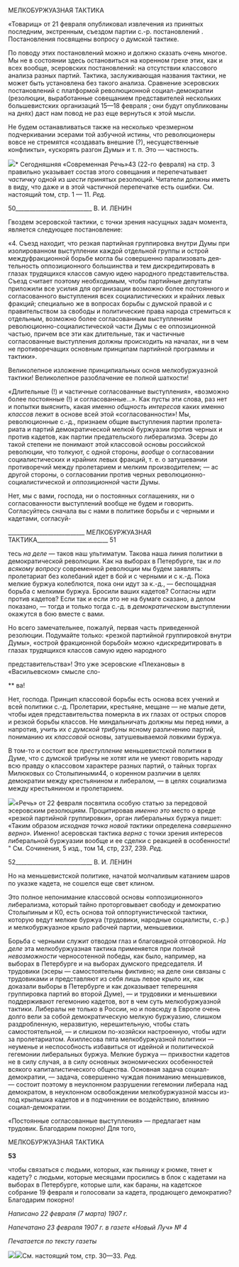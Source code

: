 МЕЛКОБУРЖУАЗНАЯ ТАКТИКА

«Товарищ» от 21 февраля опубликовал извлечения из принятых последним, экстрен­ным, съездом партии с.-р. постановлений . Постановления посвящены вопросу о дум­ской тактике.

По поводу этих постановлений можно и должно сказать очень многое. Мы не в со­стоянии здесь остановиться на коренном грехе этих, как и всех вообще, эсеровских по­становлений: на отсутствии классового анализа разных партий. Тактика, заслуживаю­щая названия тактики, не может быть установлена без такого анализа. Сравнение эсе­ровских постановлений с платформой революционной социал-демократии (резолюции, выработанные совещанием представителей нескольких большевистских организаций 15—18 февраля ; они будут опубликованы на днях) даст нам повод не раз еще вер­нуться к этой мысли.

Не будем останавливаться также на несколько чрезмерном подчеркивании эсерами той азбучной истины, что революционеры вовсе не стремятся «создавать внешние (?), несущественные конфликты», «ускорять разгон Думы» и т. п. Это — частность.

![](file:///C:/Users/bot32/AppData/Local/Temp/msohtmlclip1/01/clip_image001.png)* Сегодняшняя «Современная Речь»43 (22-го февраля) на стр. 3 правильно указывает состав этого со­вещания и перепечатывает _частичку_ одной из _шести_ принятых резолюций. Читатели должны иметь в виду, что даже и в этой частичной перепечатке есть ошибки. См. настоящий том, стр. 1 — 11. _Ред._

  

50___________________________ В. И. ЛЕНИН

Гвоздем эсеровской тактики, с точки зрения насущных задач момента, является сле­дующее постановление:

«4. Съезд находит, что резкая партийная группировка внутри Думы при изолированном выступлении каждой отдельной группы и острой междуфракционной борьбе могла бы совершенно парализовать дея­тельность оппозиционного большинства и тем дискредитировать в глазах трудящихся классов самую идею народного представительства. Съезд считает поэтому необходимым, чтобы партийные депутаты приложили все усилия для организации возможно более постоянного и согласованного выступления всех социалистических и крайних левых фракций; специально же в вопросах борьбы с думской правой и с правительством за свободы и политические права народа стремиться к отдельным, возможно более со­гласованным выступлениям революционно-социалистической части Думы с ее оппозиционной частью, причем все эти как длительные, так и частичные согласованные выступления должны происходить на началах, ни в чем не противоречащих основным принципам партийной программы и тактики».

Великолепное изложение принципиальных основ мелкобуржуазной тактики! Вели­колепное разоблачение ее полной шаткости!

«Длительные (!) и частичные согласованные выступления», «возможно более посто­янные (!) и согласованные...». Как пусты эти слова, раз нет и попытки выяснить, какая именно _общность интересов_ каких именно _классов_ лежит в основе всей этой «согласо­ванности»! Мы, революционные с.-д., признаем общие выступления партии пролета­риата и партий демократической мелкой буржуазии против черных и против кадетов, как партии предательского либерализма. Эсеры до такой степени не понимают этой классовой основы российской революции, что толкуют, с одной стороны, _вообще_ о со­гласовании социалистических и крайних левых фракций, т. е. о затушевании противо­речий между пролетарием и мелким производителем; — ас другой стороны, о согласо­вании против черных революционно-социалистической и _оппозиционной_ части Думы.

Нет, мы с вами, господа, ни о постоянных соглашениях, ни о согласованности вы­ступлений вообще не будем и говорить. Согласуйтесь сначала вы с нами в политике борьбы и с черными и кадетами, согласуй-

  

___________________________ МЕЛКОБУРЖУАЗНАЯ ТАКТИКА_________________________ 51

тесь _на деле_ — таков наш ультиматум. Такова наша линия политики в демократической революции. Как на выборах в Петербурге, так и _по всякому вопросу_ современной рево­люции мы будем заявлять: пролетариат без колебаний идет в бой и с черными и с к.-д. Пока мелкие буржуа колеблются, пока они идут за к.-д., — беспощадная борьба с мел­кими буржуа. Бросили ваших кадетов? Согласны идти против кадетов? Если так и если это не на бумаге сказано, а делом показано, — тогда и только тогда с.-д. в _демократи­ческом_ выступлении окажутся в бою вместе с вами.

Но всего замечательнее, пожалуй, первая часть приведенной резолюции. Подумайте только: «резкой партийной группировкой внутри Думы», «острой фракционной борь­бой» можно «дискредитировать в глазах трудящихся классов самую идею народного

представительства»! Это уже эсеровские «Плехановы» в «Васильевском» смысле сло-

** ва!

Нет, господа. Принцип классовой борьбы есть основа всех учений и всей политики с.-д. Пролетарии, крестьяне, мещане — не малые дети, чтобы идея представительства померкла в их глазах от острых споров и резкой борьбы классов. Не миндальничать должны мы перед ними, а напротив, _учить_ их _с думской трибуны_ ясному различению партий, пониманию их _классовой_ основы, затушевываемой ловкими буржуа.

В том-то и состоит все _преступление_ меньшевистской политики в Думе, что с дум­ской трибуны не хотят или не умеют говорить народу всю правду о классовом характе­ре разных партий, о тайных торгах Милюковых со Столыпиными44, о коренном разли­чии в целях демократии между крестьянином и либералом, — в целях социализма меж­ду крестьянином и пролетарием.

![](file:///C:/Users/bot32/AppData/Local/Temp/msohtmlclip1/01/clip_image002.png)«Речь» от 22 февраля посвятила особую статью за передовой эсеровским резолюциям. Процитиро­вав _именно это_ место о вреде «резкой партийной группировки», орган либеральных буржуа пишет: «Та­ким образом _исходная точка новой тактики_ определена _совершенно верно»._ Именно! асеровская тактика _верна_ с точки зрения интересов либеральной буржуазии вообще и ее сделки с реакцией в особенности! " См. Сочинения, 5 изд., том 14, стр, 237, 239. _Ред._

  

52___________________________ В. И. ЛЕНИН

Но на меньшевистской политике, начатой молчаливым катанием шаров по указке кадета, не сошелся еще свет клином.

Это полное непонимание классовой основы «оппозиционного» либерализма, кото­рый тайно проторговывает свободу и демократию Столыпиным и К0, есть основа той оппортунистической тактики, которую ведут мелкие буржуа (трудовики, народные со­циалисты, с.-р.) и мелкобуржуазное крыло рабочей партии, меньшевики.

Борьба с черными служит отводом глаз и благовидной отговоркой. _На деле_ эта мел­кобуржуазная тактика применяется при _полной невозможности_ черносотенной победы, как было, например, на выборах в Петербурге и на выборах думского председателя. И трудовики (эсеры — самостоятельны фиктивно; на деле они связаны с трудовиками и представляют из себя лишь левое крыло их, как доказали выборы в Петербурге и как доказывает теперешняя группировка партий во второй Думе), — и трудовики и мень­шевики поддерживают гегемонию кадетов, вот в чем суть мелкобуржуазной тактики. Либералы не только в России, но и повсюду в Европе очень долго вели за собой демо­кратическую мелкую буржуазию, слишком раздробленную, неразвитую, нерешитель­ную, чтобы стать самостоятельной, — и слишком по-хозяйски настроенную, чтобы ид­ти за пролетариатом. Ахиллесова пята мелкобуржуазной политики — неуменье и не­способность избавиться от идейной и политической гегемонии либеральных буржуа. Мелкие буржуа — прихвостни кадетов не в силу случая, а в силу основных экономиче­ских особенностей всякого капиталистического общества. Основная задача социал-демократии, — задача, совершенно чуждая пониманию меньшевиков, — состоит по­этому в неуклонном разрушении гегемонии либерала над демократом, в неуклонном освобождении мелкобуржуазной массы из-под крылышка кадетов и в подчинении ее воздействию, влиянию социал-демократии.

«Постоянные согласованные выступления» — предлагает нам трудовик. Благодарим покорно! Для того,

  

МЕЛКОБУРЖУАЗНАЯ ТАКТИКА

  

**53**

  

чтобы связаться с людьми, которых, как пьяницу к рюмке, тянет к кадету? с людьми, которые месяцами просились в блок с кадетами на выборах в Петербурге, которые шли, как бараны, на кадетское собрание 19 февраля и голосовали за кадета, продающего де­мократию? Благодарим покорно!

  

_Написано 22 февраля (7 марта) 1907 г._

_Напечатано 23 февраля 1907 г. в газете «Новый Луч» № 4_

  

_Печатается по тексту газеты_

  

![](file:///C:/Users/bot32/AppData/Local/Temp/msohtmlclip1/01/clip_image003.png)![](file:///C:/Users/bot32/AppData/Local/Temp/msohtmlclip1/01/clip_image004.png)См. настоящий том, стр. 30—33. _Ред._